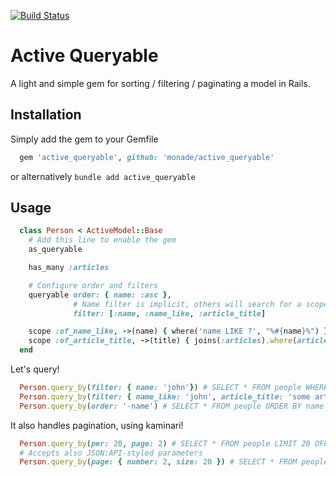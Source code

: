 [![Build Status](https://travis-ci.com/monade/active-queryable.svg?branch=master)](https://travis-ci.com/monade/active-queryable)

# Active Queryable

A light and simple gem for sorting / filtering / paginating a model in Rails.

## Installation

Simply add the gem to your Gemfile

```ruby
  gem 'active_queryable', github: 'monade/active_queryable'
```

or alternatively `bundle add active_queryable`

## Usage

```ruby
  class Person < ActiveModel::Base
    # Add this line to enable the gem
    as_queryable

    has_many :articles

    # Configure order and filters
    queryable order: { name: :asc },
              # Name filter is implicit, others will search for a scope
              filter: [:name, :name_like, :article_title]

    scope :of_name_like, ->(name) { where('name LIKE ?', "%#{name}%") }
    scope :of_article_title, ->(title) { joins(:articles).where(articles: { title: title }) }
  end
```

Let's query!
```ruby
  Person.query_by(filter: { name: 'john'}) # SELECT * FROM people WHERE people.name = 'john'
  Person.query_by(filter: { name_like: 'john', article_title: 'some article' }) # SELECT * FROM people INNER JOIN articles ON articles.person_id = people.id WHERE people.name LIKE 'john' AND article.title = 'some article'
  Person.query_by(order: '-name') # SELECT * FROM people ORDER BY name DESC
```

It also handles pagination, using kaminari!
```ruby
  Person.query_by(per: 20, page: 2) # SELECT * FROM people LIMIT 20 OFFSET 20
  # Accepts also JSON:API-styled parameters
  Person.query_by(page: { number: 2, size: 20 }) # SELECT * FROM people LIMIT 20 OFFSET 20
```
